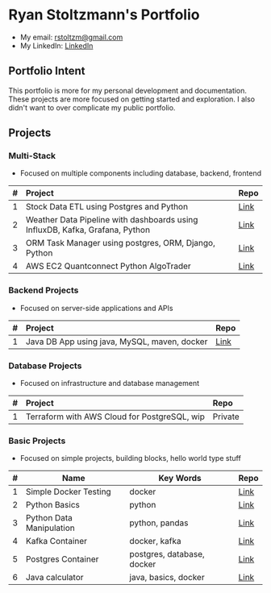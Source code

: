 # Ryan Stoltzmann's Portfolio

* My email: <rstoltzm@gmail.com>
* My LinkedIn: [LinkedIn](https://www.linkedin.com/in/ryan-stoltzmann/)

## Portfolio Intent
<p>
This portfolio is more for my personal development and documentation. These projects are more focused on getting started and exploration.
I also didn't want to over complicate my public portfolio. 
</p>

## Projects

### Multi-Stack
* Focused on multiple components including database, backend, frontend
  
| # | Project | Repo |
| - | :---------- | :----------- |
| 1 | Stock Data ETL using Postgres and Python | [Link](https://github.com/rstoltzm-profile/container-postgres-stockdata) |
| 2 | Weather Data Pipeline with dashboards using InfluxDB, Kafka, Grafana, Python | [Link](https://github.com/rstoltzm-profile/weather-data-engineering) |
| 3 | ORM Task Manager using postgres, ORM, Django, Python | [Link](https://github.com/rstoltzm-profile/postgres-django-orm-tasks) |
| 4 | AWS EC2 Quantconnect Python AlgoTrader | [Link](https://github.com/rstoltzm-profile/portfolio/blob/main/docs/algo-trader.md) |


### Backend Projects
* Focused on server-side applications and APIs
  
| # | Project | Repo |
| - | :---------- | :----------- |
| 1 | Java DB App using java, MySQL, maven, docker | [Link](https://github.com/rstoltzm-profile/java-docker-db-app) |

### Database Projects
* Focused on infrastructure and database management
  
| # | Project | Repo |
| - | :---------- | :----------- |
| 1 | Terraform with AWS Cloud for PostgreSQL, wip | Private |

### Basic Projects
* Focused on simple projects, building blocks, hello world type stuff
  
| # | Name | Key Words | Repo |
| - | ---- | ----------- | ----------- |
| 1 | Simple Docker Testing | docker | [Link](https://github.com/rstoltzm-profile/docker-testing) |
| 2 | Python Basics | python | [Link](https://github.com/rstoltzm-profile/python-basics) |
| 3 | Python Data Manipulation | python, pandas |[Link](https://github.com/rstoltzm-profile/python-data-manipulation) |
| 4 | Kafka Container | docker, kafka | [Link](https://github.com/rstoltzm-profile/KafkaProject) |
| 5 | Postgres Container | postgres, database, docker | [Link](https://github.com/rstoltzm-profile/postgres-basics) |
| 6 | Java calculator | java, basics, docker | [Link](https://github.com/rstoltzm-profile/java-calculator) | 
